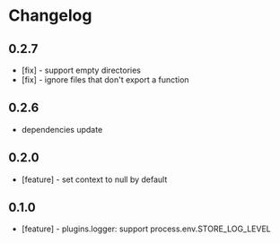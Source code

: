 # Changelog

## 0.2.7

* [fix] - support empty directories
* [fix] - ignore files that don't export a function

## 0.2.6

* dependencies update

## 0.2.0

* [feature] - set context to null by default

## 0.1.0

* [feature] - plugins.logger: support process.env.STORE_LOG_LEVEL
